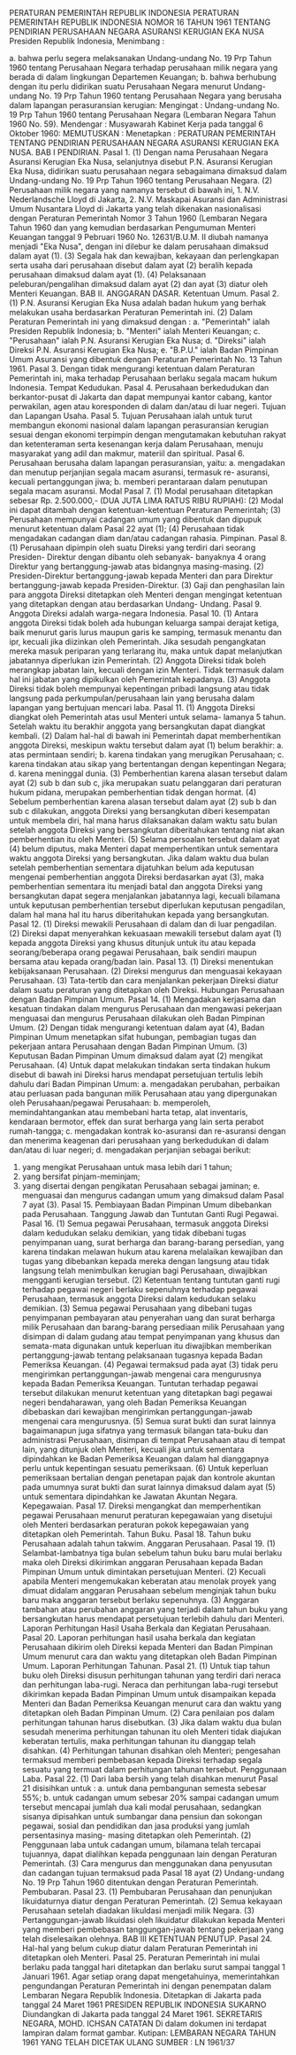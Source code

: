  PERATURAN PEMERINTAH REPUBLIK INDONESIA PERATURAN PEMERINTAH REPUBLIK INDONESIA NOMOR 16 TAHUN 1961 TENTANG PENDIRIAN PERUSAHAAN NEGARA ASURANSI KERUGIAN EKA NUSA Presiden Republik Indonesia,
Menimbang :

a. bahwa perlu segera melaksanakan Undang-undang No. 19 Prp Tahun 1960 tentang Perusahaan Negara terhadap perusahaan milik negara yang berada di dalam lingkungan Departemen Keuangan;
b. bahwa berhubung dengan itu perlu didirikan suatu Perusahaan Negara menurut Undang-undang No. 19 Prp Tahun 1960 tentang Perusahaan Negara yang berusaha dalam lapangan perasuransian kerugian:
Mengingat :
 Undang-undang No. 19 Prp Tahun 1960 tentang Perusahaan Negara (Lembaran Negara Tahun 1960 No. 59). Mendengar : Musyawarah Kabinet Kerja pada tanggal 6 Oktober 1960:
MEMUTUSKAN :
 Menetapkan : PERATURAN PEMERINTAH TENTANG PENDIRIAN PERUSAHAAN NEGARA ASURANSI KERUGIAN EKA NUSA.
BAB I PENDIRIAN. Pasal 1.
(1) Dengan nama Perusahaan Negara Asuransi Kerugian Eka Nusa, selanjutnya disebut P.N. Asuransi Kerugian Eka Nusa, didirikan suatu perusahaan negara sebagaimana dimaksud dalam Undang-undang No. 19 Prp Tahun 1960 tentang Perusahaan Negara.
(2) Perusahaan milik negara yang namanya tersebut di bawah ini, 1. N.V. Nederlandsche Lloyd di Jakarta, 2. N.V. Maskapai Asuransi dan Administrasi Umum Nusantara Lloyd di Jakarta yang telah dikenakan nasionalisasi dengan Peraturan Pemerintah Nomor 3 Tahun 1960 (Lembaran Negara Tahun 1960 dan yang kemudian berdasarkan Pengumuman Menteri Keuangan tanggal 9 Pebruari 1960 No. 12631/B.U.M. II diubah namanya menjadi "Eka Nusa", dengan ini dilebur ke dalam perusahaan dimaksud dalam ayat (1).
(3) Segala hak dan kewajiban, kekayaan dan perlengkapan serta usaha dari perusahaan disebut dalam ayat (2) beralih kepada perusahaan dimaksud dalam ayat (1).
(4) Pelaksanaan peleburan/pengalihan dimaksud dalam ayat (2) dan ayat (3) diatur oleh Menteri Keuangan. BAB II. ANGGARAN DASAR. Ketentuan Umum. Pasal 2.
(1) P.N. Asuransi Kerugian Eka Nusa adalah badan hukum yang berhak melakukan usaha berdasarkan Peraturan Pemerintah ini.
(2) Dalam Peraturan Pemerintah ini yang dimaksud dengan :
a. "Pemerintah" ialah Presiden Republik Indonesia;
b. "Menteri" ialah Menteri Keuangan;
c. "Perusahaan" ialah P.N. Asuransi Kerugian Eka Nusa;
d. "Direksi" ialah Direksi P.N. Asuransi Kerugian Eka Nusa;
e. "B.P.U." ialah Badan Pimpinan Umum Asuransi yang dibentuk dengan Peraturan Pemerintah No. 13 Tahun 1961. Pasal 3. Dengan tidak mengurangi ketentuan dalam Peraturan Pemerintah ini, maka terhadap Perusahaan berlaku segala macam hukum Indonesia. Tempat Kedudukan. Pasal 4. Perusahaan berkedudukan dan berkantor-pusat di Jakarta dan dapat mempunyai kantor cabang, kantor perwakilan, agen atau koresponden di dalam dan/atau di luar negeri. Tujuan dan Lapangan Usaha. Pasal 5. Tujuan Perusahaan ialah untuk turut membangun ekonomi nasional dalam lapangan perasuransian kerugian sesuai dengan ekonomi terpimpin dengan mengutamakan kebutuhan rakyat dan ketenteraman serta kesenangan kerja dalam Perusahaan, menuju masyarakat yang adil dan makmur, materiil dan spiritual. Pasal 6. Perusahaan berusaha dalam lapangan perasuransian, yaitu:
a. mengadakan dan menutup perjanjian segala macam asuransi, termasuk re- asuransi, kecuali pertanggungan jiwa;
b. memberi perantaraan dalam penutupan segala macam asuransi. Modal Pasal 7.
(1) Modal perusahaan ditetapkan sebesar Rp. 2.500.000,- (DUA JUTA LIMA RATUS RIBU RUPIAH):
(2) Modal ini dapat ditambah dengan ketentuan-ketentuan Peraturan Pemerintah;
(3) Perusahaan mempunyai cadangan umum yang dibentuk dan dipupuk menurut ketentuan dalam Pasal 22 ayat (1);
(4) Perusahaan tidak mengadakan cadangan diam dan/atau cadangan rahasia. Pimpinan. Pasal 8.
(1) Perusahaan dipimpin oleh suatu Direksi yang terdiri dari seorang Presiden- Direktur dengan dibantu oleh sebanyak- banyaknya 4 orang Direktur yang bertanggung-jawab atas bidangnya masing-masing.
(2) Presiden-Direktur bertanggung-jawab kepada Menteri dan para Direktur bertanggung-jawab kepada Presiden-Direktur.
(3) Gaji dan penghasilan lain para anggota Direksi ditetapkan oleh Menteri dengan mengingat ketentuan yang ditetapkan dengan atau berdasarkan Undang- Undang. Pasal 9. Anggota Direksi adalah warga-negara Indonesia. Pasal 10.
(1) Antara anggota Direksi tidak boleh ada hubungan keluarga sampai derajat ketiga, baik menurut garis lurus maupun garis ke samping, termasuk menantu dan ipr, kecuali jika diizinkan oleh Pemerintah. Jika sesudah pengangkatan mereka masuk periparan yang terlarang itu, maka untuk dapat melanjutkan jabatannya diperlukan izin Pemerintah.
(2) Anggota Direksi tidak boleh merangkap jabatan lain, kecuali dengan izin Menteri. Tidak termasuk dalam hal ini jabatan yang dipikulkan oleh Pemerintah kepadanya.
(3) Anggota Direksi tidak boleh mempunyai kepentingan pribadi langsung atau tidak langsung pada perkumpulan/perusahaan lain yang berusaha dalam lapangan yang bertujuan mencari laba. Pasal 11.
(1) Anggota Direksi diangkat oleh Pemerintah atas usul Menteri untuk selama- lamanya 5 tahun. Setelah waktu itu berakhir anggota yang bersangkutan dapat diangkat kembali.
(2) Dalam hal-hal di bawah ini Pemerintah dapat memberhentikan anggota Direksi, meskipun waktu tersebut dalam ayat (1) belum berakhir:
a. atas permintaan sendiri;
b. karena tindakan yang merugikan Perusahaan;
c. karena tindakan atau sikap yang bertentangan dengan kepentingan Negara;
d. karena meninggal dunia.
(3) Pemberhentian karena alasan tersebut dalam ayat (2) sub b dan sub c, jika merupakan suatu pelanggaran dari peraturan hukum pidana, merupakan pemberhentian tidak dengan hormat.
(4) Sebelum pemberhentian karena alasan tersebut dalam ayat (2) sub b dan sub c dilakukan, anggota Direksi yang bersangkutan diberi kesempatan untuk membela diri, hal mana harus dilaksanakan dalam waktu satu bulan setelah anggota Direksi yang bersangkutan diberitahukan tentang niat akan pemberhentian itu oleh Menteri.
(5) Selama persoalan tersebut dalam ayat (4) belum diputus, maka Menteri dapat memperhentikan untuk sementara waktu anggota Direksi yang bersangkutan. Jika dalam waktu dua bulan setelah pemberhentian sementara dijatuhkan belum ada keputusan mengenai pemberhentian anggota Direksi berdasarkan ayat (3), maka pemberhentian sementara itu menjadi batal dan anggota Direksi yang bersangkutan dapat segera menjalankan jabatannya lagi, kecuali bilamana untuk keputusan pemberhentian tersebut diperlukan keputusan pengadilan, dalam hal mana hal itu harus diberitahukan kepada yang bersangkutan. Pasal 12.
(1) Direksi mewakili Perusahaan di dalam dan di luar pengadilan.
(2) Direksi dapat menyerahkan kekuasaan mewakili tersebut dalam ayat (1) kepada anggota Direksi yang khusus ditunjuk untuk itu atau kepada seorang/beberapa orang pegawai Perusahaan, baik sendiri maupun bersama atau kepada orang/badan lain. Pasal 13.
(1) Direksi menentukan kebijaksanaan Perusahaan.
(2) Direksi mengurus dan menguasai kekayaan Perusahaan.
(3) Tata-tertib dan cara menjalankan pekerjaan Direksi diatur dalam suatu peraturan yang ditetapkan oleh Direksi. Hubungan Perusahaan dengan Badan Pimpinan Umum. Pasal 14.
(1) Mengadakan kerjasama dan kesatuan tindakan dalam mengurus Perusahaan dan mengawasi pekerjaan menguasai dan mengurus Perusahaan dilakukan oleh Badan Pimpinan Umum.
(2) Dengan tidak mengurangi ketentuan dalam ayat (4), Badan Pimpinan Umum menetapkan sifat hubungan, pembagian tugas dan pekerjaan antara Perusahaan dengan Badan Pimpinan Umum.
(3) Keputusan Badan Pimpinan Umum dimaksud dalam ayat (2) mengikat Perusahaan.
(4) Untuk dapat melakukan tindakan serta tindakan hukum disebut di bawah ini Direksi harus mendapat persetujuan tertulis lebih dahulu dari Badan Pimpinan Umum:
a. mengadakan perubahan, perbaikan atau perluasan pada bangunan milik Perusahaan atau yang dipergunakan oleh Perusahaan/pegawai Perusahaan:
b. memperoleh, memindahtangankan atau membebani harta tetap, alat inventaris, kendaraan bermotor, effek dan surat berharga yang lain serta perabot rumah-tangga;
c. mengadakan kontrak ko-asuransi dan re-asuransi dengan dan menerima keagenan dari perusahaan yang berkedudukan di dalam dan/atau di luar negeri;
d. mengadakan perjanjian sebagai berikut:
1. yang mengikat Perusahaan untuk masa lebih dari 1 tahun;
2. yang bersifat pinjam-meminjam;
3. yang disertai dengan pengikatan Perusahaan sebagai jaminan;
e. menguasai dan mengurus cadangan umum yang dimaksud dalam Pasal 7 ayat (3). Pasal 15. Pembiayaan Badan Pimpinan Umum dibebankan pada Perusahaan. Tanggung Jawab dan Tuntutan Ganti Rugi Pegawai. Pasal 16.
(1) Semua pegawai Perusahaan, termasuk anggota Direksi dalam kedudukan selaku demikian, yang tidak dibebani tugas penyimpanan uang, surat berharga dan barang-barang persedian, yang karena tindakan melawan hukum atau karena melalaikan kewajiban dan tugas yang dibebankan kepada mereka dengan langsung atau tidak langsung telah menimbulkan kerugian bagi Perusahaan, diwajibkan mengganti kerugian tersebut.
(2) Ketentuan tentang tuntutan ganti rugi terhadap pegawai negeri berlaku sepenuhnya terhadap pegawai Perusahaan, termasuk anggota Direksi dalam kedudukan selaku demikian.
(3) Semua pegawai Perusahaan yang dibebani tugas penyimpanan pembayaran atau penyerahan uang dan surat berharga milik Perusahaan dan barang-barang persediaan milik Perusahaan yang disimpan di dalam gudang atau tempat penyimpanan yang khusus dan semata-mata digunakan untuk keperluan itu diwajibkan memberikan pertanggung-jawab tentang pelaksanaan tugasnya kepada Badan Pemeriksa Keuangan.
(4) Pegawai termaksud pada ayat (3) tidak peru mengirimkan pertanggungan-jawab mengenai cara mengurusnya kepada Badan Pemeriksa Keuangan. Tuntutan terhadap pegawai tersebut dilakukan menurut ketentuan yang ditetapkan bagi pegawai negeri bendaharawan, yang oleh Badan Pemeriksa Keuangan dibebaskan dari kewajiban mengirimkan pertanggungan-jawab mengenai cara mengurusnya.
(5) Semua surat bukti dan surat lainnya bagaimanapun juga sifatnya yang termasuk bilangan tata-buku dan administrasi Perusahaan, disimpan di tempat Perusahaan atau di tempat lain, yang ditunjuk oleh Menteri, kecuali jika untuk sementara dipindahkan ke Badan Pemeriksa Keuangan dalam hal dianggapnya perlu untuk kepentingan sesuatu pemeriksaan.
(6) Untuk keperluan pemeriksaan bertalian dengan penetapan pajak dan kontrole akuntan pada umumnya surat bukti dan surat lainnya dimaksud dalam ayat (5) untuk sementara dipindahkan ke Jawatan Akuntan Negara. Kepegawaian. Pasal 17. Direksi mengangkat dan memperhentikan pegawai Perusahaan menurut peraturan kepegawaian yang disetujui oleh Menteri berdasarkan peraturan pokok kepegawaian yang ditetapkan oleh Pemerintah. Tahun Buku. Pasal 18. Tahun buku Perusahaan adalah tahun takwim. Anggaran Perusahaan. Pasal 19.
(1) Selambat-lambatnya tiga bulan sebelum tahun buku baru mulai berlaku maka oleh Direksi dikirimkan anggaran Perusahaan kepada Badan Pimpinan Umum untuk dimintakan persetujuan Menteri.
(2) Kecuali apabila Menteri mengemukakan keberatan atau menolak proyek yang dimuat didalam anggaran Perusahaan sebelum menginjak tahun buku baru maka anggaran tersebut berlaku sepenuhnya.
(3) Anggaran tambahan atau perubahan anggaran yang terjadi dalam tahun buku yang bersangkutan harus mendapat persetujuan terlebih dahulu dari Menteri. Laporan Perhitungan Hasil Usaha Berkala dan Kegiatan Perusahaan. Pasal 20. Laporan perhitungan hasil usaha berkala dan kegiatan Perusahaan dikirim oleh Direksi kepada Menteri dan Badan Pimpinan Umum menurut cara dan waktu yang ditetapkan oleh Badan Pimpinan Umum. Laporan Perhitungan Tahunan. Pasal 21.
(1) Untuk tiap tahun buku oleh Direksi disusun perhitungan tahunan yang terdiri dari neraca dan perhitungan laba-rugi. Neraca dan perhitungan laba-rugi tersebut dikirimkan kepada Badan Pimpinan Umum untuk disampaikan kepada Menteri dan Badan Pemeriksa Keuangan menurut cara dan waktu yang ditetapkan oleh Badan Pimpinan Umum.
(2) Cara penilaian pos dalam perhitungan tahunan harus disebutkan.
(3) Jika dalam waktu dua bulan sesudah menerima perhitungan tahunan itu oleh Menteri tidak diajukan keberatan tertulis, maka perhitungan tahunan itu dianggap telah disahkan.
(4) Perhitungan tahunan disahkan oleh Menteri; pengesahan termaksud memberi pembebasan kepada Direksi terhadap segala sesuatu yang termuat dalam perhitungan tahunan tersebut. Penggunaan Laba. Pasal 22.
(1) Dari laba bersih yang telah disahkan menurut Pasal 21 disisihkan untuk :
a. untuk dana pembangunan semesta sebesar 55%;
b. untuk cadangan umum sebesar 20% sampai cadangan umum tersebut mencapai jumlah dua kali modal perusahaan, sedangkan sisanya dipisahkan untuk sumbangar dana pensiun dan sokongan pegawai, sosial dan pendidikan dan jasa produksi yang jumlah persentasinya masing- masing ditetapkan oleh Pemerintah.
(2) Penggunaan laba untuk cadangan umum, bilamana telah tercapai tujuannya, dapat dialihkan kepada penggunaan lain dengan Peraturan Pemerintah.
(3) Cara mengurus dan menggunakan dana penyusutan dan cadangan tujuan termaksud pada Pasal 18 ayat (2) Undang-undang No. 19 Prp Tahun 1960 ditentukan dengan Peraturan Pemerintah. Pembubaran. Pasal 23.
(1) Pembubaran Perusahaan dan penunjukan likuidaturnya diatur dengan Peraturan Pemerintah.
(2) Semua kekayaan Perusahaan setelah diadakan likuldasi menjadi milik Negara.
(3) Pertanggungan-jawab likuidasi oleh likuidatur dilakukan kepada Menteri yang memberi pembebasan tanggungan-jawab tentang pekerjaan yang telah diselesaikan olehnya.
BAB III KETENTUAN PENUTUP. Pasal 24. Hal-hal yang belum cukup diatur dalam Peraturan Pemerintah ini ditetapkan oleh Menteri. Pasal 25. Peraturan Pemerintah ini mulai berlaku pada tanggal hari ditetapkan dan berlaku surut sampai tanggal 1 Januari 1961. Agar setiap orang dapat mengetahuinya, memerintahkan pengundangan Peraturan Pemerintah ini dengan penempatan dalam Lembaran Negara Republik Indonesia. Ditetapkan di Jakarta pada tanggal 24 Maret 1961 PRESIDEN REPUBLIK INDONESIA SUKARNO Diundangkan di Jakarta pada tanggal 24 Maret 1961. SEKRETARIS NEGARA, MOHD. ICHSAN CATATAN Di dalam dokumen ini terdapat lampiran dalam format gambar. Kutipan: LEMBARAN NEGARA TAHUN 1961 YANG TELAH DICETAK ULANG SUMBER : LN 1961/37